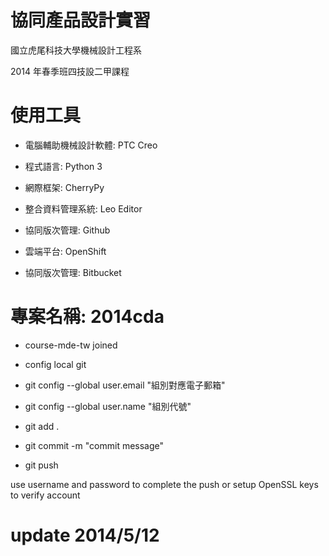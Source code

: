 # 協同產品設計實習

國立虎尾科技大學機械設計工程系

2014 年春季班四技設二甲課程

# 使用工具

* 電腦輔助機械設計軟體: PTC Creo

* 程式語言: Python 3

* 網際框架: CherryPy

* 整合資料管理系統: Leo Editor

* 協同版次管理: Github

* 雲端平台: OpenShift

* 協同版次管理: Bitbucket

# 專案名稱: 2014cda

* course-mde-tw joined

* config local git

* git config --global user.email "組別對應電子郵箱"

* git config --global user.name "組別代號"

* git add .

* git commit -m "commit message"

* git push

use username and password to complete the push or setup OpenSSL keys to verify account

# update 2014/5/12